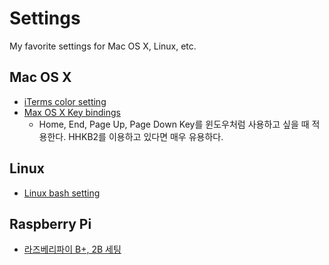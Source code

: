# Settings
My favorite settings for Mac OS X, Linux, etc.


## Mac OS X
  - [iTerms color setting](https://github.com/iandmyhand/settings/blob/master/sssum.itermcolors)
  - [Max OS X Key bindings](https://github.com/iandmyhand/settings/blob/master/MacOSXKeyBinding.md)
    - Home, End, Page Up, Page Down Key를 윈도우처럼 사용하고 싶을 때 적용한다. HHKB2를 이용하고 있다면 매우 유용하다.

## Linux
  - [Linux bash setting](https://github.com/iandmyhand/settings/blob/master/Linux.md)

## Raspberry Pi
  - [라즈베리파이 B+, 2B 세팅](https://github.com/iandmyhand/settings/blob/master/RaspberryPi2B.md)
